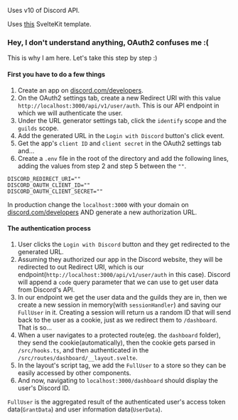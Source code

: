Uses v10 of Discord API.

Uses [this](https://github.com/StrawHatHacker/SvelteKit-Skeleton) SvelteKit template.

### Hey, I don't understand anything, OAuth2 confuses me :(
This is why I am here. Let's take this step by step :)

#### First you have to do a few things
1. Create an app on [discord.com/developers](https://discord.com/developers/applications).
2. On the OAuth2 settings tab, create a new Redirect URI with this value `http://localhost:3000/api/v1/user/auth`. This is our API endpoint in which we will authenticate the user.
3. Under the URL generator settings tab, click the `identify` scope and the `guilds` scope.
4. Add the generated URL in the `Login with Discord` button's click event.
5. Get the app's `client ID` and `client secret` in the OAuth2 settings tab and...
6. Create a `.env` file in the root of the directory and add the following lines, adding the values from step 2 and step 5 between the `""`.
```
DISCORD_REDIRECT_URI=""
DISCORD_OAUTH_CLIENT_ID=""
DISCORD_OAUTH_CLIENT_SECRET=""
```

In production change the `localhost:3000` with your domain on [discord.com/developers](https://discord.com/developers/applications) AND generate a new authorization URL.

#### The authentication process
1. User clicks the `Login with Discord` button and they get redirected to the generated URL.
2. Assuming they authorized our app in the Discord website, they will be redirected to out Redirect URI, which is our endpoint(`http://localhost:3000/api/v1/user/auth` in this case). Discord will append a `code` query parameter that we can use to get user data from Discord's API.
3. In our endpoint we get the user data and the guilds they are in, then we create a new session in memory(with `sessionHandler`) and saving our `FullUser` in it. Creating a session will return us a random ID that will send back to the user as a cookie, just as we redirect them to `/dashboard`. That is so...
4. When a user navigates to a protected route(eg. the `dashboard` folder), they send the cookie(automatically), then the cookie gets parsed in `/src/hooks.ts`, and then authenticated in the `/src/routes/dashboard/__layout.svelte`.
5. In the layout's script tag, we add the `FullUser` to a store so they can be easily accessed by other components.
6. And now, navigating to `localhost:3000/dashboard` should display the user's Discord ID.

`FullUser` is the aggregated result of the authenticated user's access token data(`GrantData`) and user information data(`UserData`).